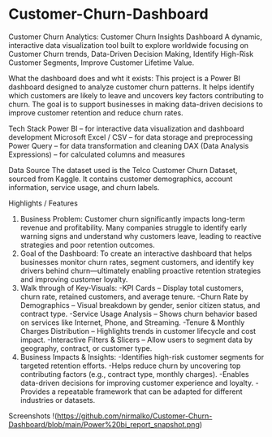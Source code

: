 # Customer-Churn-Dashboard
Customer Churn Analytics: Customer Churn Insights Dashboard
A dynamic, interactive data visualization tool built to explore worldwide focusing on Customer Churn trends, Data-Driven Decision Making, Identify High-Risk Customer Segments, Improve Customer Lifetime Value.

What the dashboard does and wht it exists:
This project is a Power BI dashboard designed to analyze customer churn patterns. It helps identify which customers are likely to leave and uncovers key factors contributing to churn. The goal is to support businesses in making data-driven decisions to improve customer retention and reduce churn rates.

Tech Stack
Power BI – for interactive data visualization and dashboard development
Microsoft Excel / CSV – for data storage and preprocessing
Power Query – for data transformation and cleaning
DAX (Data Analysis Expressions) – for calculated columns and measures

Data Source
The dataset used is the Telco Customer Churn Dataset, sourced from Kaggle. It contains customer demographics, account information, service usage, and churn labels.

Highlights / Features
1. Business Problem:
   Customer churn significantly impacts long-term revenue and profitability. Many companies struggle to identify early warning signs and understand why             customers leave, leading to reactive strategies and poor retention outcomes.
2. Goal of the Dashboard:
   To create an interactive dashboard that helps businesses monitor churn rates, segment customers, and identify key drivers behind churn—ultimately enabling       proactive retention strategies and improving customer loyalty.
3. Walk through of Key-Visuals:
   -KPI Cards – Display total customers, churn rate, retained customers, and average tenure.
   -Churn Rate by Demographics – Visual breakdown by gender, senior citizen status, and contract type.
   -Service Usage Analysis – Shows churn behavior based on services like Internet, Phone, and Streaming.
   -Tenure & Monthly Charges Distribution – Highlights trends in customer lifecycle and cost impact.
   -Interactive Filters & Slicers – Allow users to segment data by geography, contract, or customer type.
4. Business Impacts & Insights:
   -Identifies high-risk customer segments for targeted retention efforts.
   -Helps reduce churn by uncovering top contributing factors (e.g., contract type, monthly charges).
   -Enables data-driven decisions for improving customer experience and loyalty.
   -Provides a repeatable framework that can be adapted for different industries or datasets.

Screenshots
!(https://github.com/nirmalko/Customer-Churn-Dashboard/blob/main/Power%20bi_report_snapshot.png)
